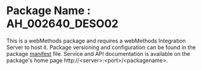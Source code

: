 # Package Name : AH_002640_DESO02
This is a webMethods package and requires a webMethods Integration Server to host it. Package versioning and configuration can be found in the package [manifest](./AH_002640_DESO02/manifest.v3) file. Service and API documentation is available on the package's home page http://&lt;server&gt;:&lt;port&gt;/&lt;packagename>.